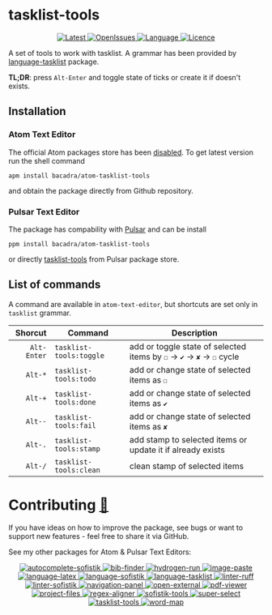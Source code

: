 # tasklist-tools

<p align="center">
  <a href="https://github.com/bacadra/atom-tasklist-tools/tags">
  <img src="https://img.shields.io/github/v/tag/bacadra/atom-tasklist-tools?style=for-the-badge&label=Latest&color=blue" alt="Latest">
  </a>
  <a href="https://github.com/bacadra/atom-tasklist-tools/issues">
  <img src="https://img.shields.io/github/issues-raw/bacadra/atom-tasklist-tools?style=for-the-badge&color=blue" alt="OpenIssues">
  </a>
  <a href="https://github.com/bacadra/atom-tasklist-tools/blob/master/package.json">
  <img src="https://img.shields.io/github/languages/top/bacadra/atom-tasklist-tools?style=for-the-badge&color=blue" alt="Language">
  </a>
  <a href="https://github.com/bacadra/atom-tasklist-tools/blob/master/LICENSE">
  <img src="https://img.shields.io/github/license/bacadra/atom-tasklist-tools?style=for-the-badge&color=blue" alt="Licence">
  </a>
</p>

A set of tools to work with tasklist. A grammar has been provided by [language-tasklist](https://github.com/bacadra/atom-language-tasklist) package.

**TL;DR**: press `Alt-Enter` and toggle state of ticks or create it if doesn't exists.

## Installation

### Atom Text Editor

The official Atom packages store has been [disabled](https://github.blog/2022-06-08-sunsetting-atom/). To get latest version run the shell command

    apm install bacadra/atom-tasklist-tools

and obtain the package directly from Github repository.

### Pulsar Text Editor

The package has compability with [Pulsar](https://pulsar-edit.dev/) and can be install

    ppm install bacadra/atom-tasklist-tools

or directly [tasklist-tools](https://web.pulsar-edit.dev/packages/tasklist-tools) from Pulsar package store.

## List of commands

A command are available in `atom-text-editor`, but shortcuts are set only in `tasklist` grammar.

| Shorcut | Command | Description |
| -: | - | - |
| <div style="white-space:nowrap">`Alt-Enter`</div> | <div style="white-space:nowrap">`tasklist-tools:toggle`</div> | add or toggle state of selected items by `☐` -> `✔` -> `✘` -> `☐` cycle |
| <div style="white-space:nowrap">`Alt-*`</div> | <div style="white-space:nowrap">`tasklist-tools:todo`</div> | add or change state of selected items as `☐` |
| <div style="white-space:nowrap">`Alt-+`</div> | <div style="white-space:nowrap">`tasklist-tools:done`</div> | add or change state of selected items as `✔` |
| <div style="white-space:nowrap">`Alt--`</div> | <div style="white-space:nowrap">`tasklist-tools:fail`</div> | add or change state of selected items as `✘` |
| <div style="white-space:nowrap">`Alt-.`</div> | <div style="white-space:nowrap">`tasklist-tools:stamp`</div> | add stamp to selected items or update it if already exists |
| <div style="white-space:nowrap">`Alt-/`</div> | <div style="white-space:nowrap">`tasklist-tools:clean`</div> | clean stamp of selected items |

# Contributing [🍺](https://www.buymeacoffee.com/asiloisad)

If you have ideas on how to improve the package, see bugs or want to support new features - feel free to share it via GitHub.

See my other packages for Atom & Pulsar Text Editors:
<p align="center">
<a href="https://github.com/bacadra/atom-autocomplete-sofistik"><img src="https://img.shields.io/github/v/tag/bacadra/atom-autocomplete-sofistik?style=for-the-badge&label=autocomplete-sofistik&color=blue" alt="autocomplete-sofistik">
<a href="https://github.com/bacadra/atom-bib-finder"><img src="https://img.shields.io/github/v/tag/bacadra/atom-bib-finder?style=for-the-badge&label=bib-finder&color=blue" alt="bib-finder">
<a href="https://github.com/bacadra/atom-hydrogen-run"><img src="https://img.shields.io/github/v/tag/bacadra/atom-hydrogen-run?style=for-the-badge&label=hydrogen-run&color=blue" alt="hydrogen-run">
<a href="https://github.com/bacadra/atom-image-paste"><img src="https://img.shields.io/github/v/tag/bacadra/atom-image-paste?style=for-the-badge&label=image-paste&color=blue" alt="image-paste">
<a href="https://github.com/bacadra/atom-language-latex"><img src="https://img.shields.io/github/v/tag/bacadra/atom-language-latex?style=for-the-badge&label=language-latex&color=blue" alt="language-latex">
<a href="https://github.com/bacadra/atom-language-sofistik"><img src="https://img.shields.io/github/v/tag/bacadra/atom-language-sofistik?style=for-the-badge&label=language-sofistik&color=blue" alt="language-sofistik">
<a href="https://github.com/bacadra/atom-language-tasklist"><img src="https://img.shields.io/github/v/tag/bacadra/atom-language-tasklist?style=for-the-badge&label=language-tasklist&color=blue" alt="language-tasklist">
<a href="https://github.com/bacadra/atom-linter-ruff"><img src="https://img.shields.io/github/v/tag/bacadra/atom-linter-ruff?style=for-the-badge&label=linter-ruff&color=blue" alt="linter-ruff">
<a href="https://github.com/bacadra/atom-linter-sofistik"><img src="https://img.shields.io/github/v/tag/bacadra/atom-linter-sofistik?style=for-the-badge&label=linter-sofistik&color=blue" alt="linter-sofistik">
<a href="https://github.com/bacadra/atom-navigation-panel"><img src="https://img.shields.io/github/v/tag/bacadra/atom-navigation-panel?style=for-the-badge&label=navigation-panel&color=blue" alt="navigation-panel">
<a href="https://github.com/bacadra/atom-open-external"><img src="https://img.shields.io/github/v/tag/bacadra/atom-open-external?style=for-the-badge&label=open-external&color=blue" alt="open-external">
<a href="https://github.com/bacadra/atom-pdf-viewer"><img src="https://img.shields.io/github/v/tag/bacadra/atom-pdf-viewer?style=for-the-badge&label=pdf-viewer&color=blue" alt="pdf-viewer">
<a href="https://github.com/bacadra/atom-project-files"><img src="https://img.shields.io/github/v/tag/bacadra/atom-project-files?style=for-the-badge&label=project-files&color=blue" alt="project-files">
<a href="https://github.com/bacadra/atom-regex-aligner"><img src="https://img.shields.io/github/v/tag/bacadra/atom-regex-aligner?style=for-the-badge&label=regex-aligner&color=blue" alt="regex-aligner">
<a href="https://github.com/bacadra/atom-sofistik-tools"><img src="https://img.shields.io/github/v/tag/bacadra/atom-sofistik-tools?style=for-the-badge&label=sofistik-tools&color=blue" alt="sofistik-tools">
<a href="https://github.com/bacadra/atom-super-select"><img src="https://img.shields.io/github/v/tag/bacadra/atom-super-select?style=for-the-badge&label=super-select&color=blue" alt="super-select">
<a href="https://github.com/bacadra/atom-tasklist-tools"><img src="https://img.shields.io/github/v/tag/bacadra/atom-tasklist-tools?style=for-the-badge&label=tasklist-tools&color=blue" alt="tasklist-tools">
<a href="https://github.com/bacadra/atom-word-map"><img src="https://img.shields.io/github/v/tag/bacadra/atom-word-map?style=for-the-badge&label=word-map&color=blue" alt="word-map">
</p>
